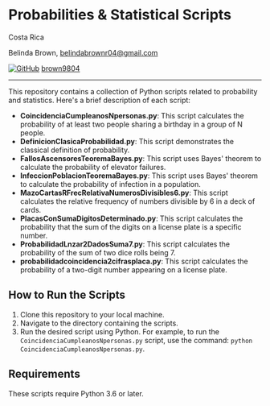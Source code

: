 # Probabilities & Statistical Scripts 

Costa Rica

Belinda Brown, belindabrownr04@gmail.com

[![GitHub](https://img.shields.io/badge/--181717?logo=github&logoColor=ffffff)](https://github.com/)
[brown9804](https://github.com/brown9804)

----------

This repository contains a collection of Python scripts related to probability and statistics. Here's a brief description of each script:

- **CoincidenciaCumpleanosNpersonas.py**: This script calculates the probability of at least two people sharing a birthday in a group of N people.
- **DefinicionClasicaProbabilidad.py**: This script demonstrates the classical definition of probability.
- **FallosAscensoresTeoremaBayes.py**: This script uses Bayes' theorem to calculate the probability of elevator failures.
- **InfeccionPoblacionTeoremaBayes.py**: This script uses Bayes' theorem to calculate the probability of infection in a population.
- **MazoCartasRFrecRelativaNumerosDivisibles6.py**: This script calculates the relative frequency of numbers divisible by 6 in a deck of cards.
- **PlacasConSumaDigitosDeterminado.py**: This script calculates the probability that the sum of the digits on a license plate is a specific number.
- **ProbabilidadLnzar2DadosSuma7.py**: This script calculates the probability of the sum of two dice rolls being 7.
- **probabilidadcoincidencia2cifrasplaca.py**: This script calculates the probability of a two-digit number appearing on a license plate.

## How to Run the Scripts

1. Clone this repository to your local machine.
2. Navigate to the directory containing the scripts.
3. Run the desired script using Python. For example, to run the `CoincidenciaCumpleanosNpersonas.py` script, use the command: `python CoincidenciaCumpleanosNpersonas.py`.

## Requirements

These scripts require Python 3.6 or later.
